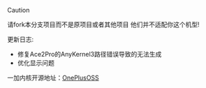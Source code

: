 > [!CAUTION]
> 
>请fork本分支项目而不是原项目或者其他项目 他们并不适配你这个机型!
 
更新日志:
- 修复Ace2Pro的AnyKernel3路径错误导致的无法生成
- 优化显示问题
 
一加内核开源地址：[OnePlusOSS](https://github.com/OnePlusOSS/kernel_manifest)


